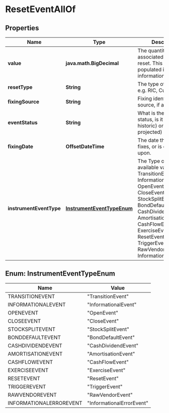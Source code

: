 

# ResetEventAllOf


## Properties

Name | Type | Description | Notes
------------ | ------------- | ------------- | -------------
**value** | **java.math.BigDecimal** | The quantity associated with the reset. This will only be populated if the information is known. |  [optional]
**resetType** | **String** | The type of the reset; e.g. RIC, Currency-pair | 
**fixingSource** | **String** | Fixing identification source, if available. |  [optional]
**eventStatus** | **String** | What is the event status, is it a known (ie historic) or unknown (ie projected) event? | 
**fixingDate** | **OffsetDateTime** | The date the reset fixes, or is observed upon. | 
**instrumentEventType** | [**InstrumentEventTypeEnum**](#InstrumentEventTypeEnum) | The Type of Event. The available values are: TransitionEvent, InformationalEvent, OpenEvent, CloseEvent, StockSplitEvent, BondDefaultEvent, CashDividendEvent, AmortisationEvent, CashFlowEvent, ExerciseEvent, ResetEvent, TriggerEvent, RawVendorEvent, InformationalErrorEvent | 



## Enum: InstrumentEventTypeEnum

Name | Value
---- | -----
TRANSITIONEVENT | &quot;TransitionEvent&quot;
INFORMATIONALEVENT | &quot;InformationalEvent&quot;
OPENEVENT | &quot;OpenEvent&quot;
CLOSEEVENT | &quot;CloseEvent&quot;
STOCKSPLITEVENT | &quot;StockSplitEvent&quot;
BONDDEFAULTEVENT | &quot;BondDefaultEvent&quot;
CASHDIVIDENDEVENT | &quot;CashDividendEvent&quot;
AMORTISATIONEVENT | &quot;AmortisationEvent&quot;
CASHFLOWEVENT | &quot;CashFlowEvent&quot;
EXERCISEEVENT | &quot;ExerciseEvent&quot;
RESETEVENT | &quot;ResetEvent&quot;
TRIGGEREVENT | &quot;TriggerEvent&quot;
RAWVENDOREVENT | &quot;RawVendorEvent&quot;
INFORMATIONALERROREVENT | &quot;InformationalErrorEvent&quot;



